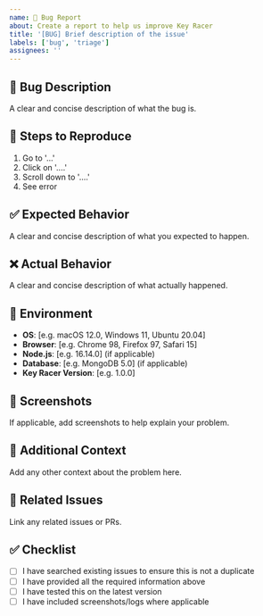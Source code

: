 ```yaml
---
name: 🐛 Bug Report
about: Create a report to help us improve Key Racer
title: '[BUG] Brief description of the issue'
labels: ['bug', 'triage']
assignees: ''
---
```


## 🐛 Bug Description
A clear and concise description of what the bug is.

## 🔄 Steps to Reproduce
1. Go to '...'
2. Click on '....'
3. Scroll down to '....'
4. See error

## ✅ Expected Behavior
A clear and concise description of what you expected to happen.

## ❌ Actual Behavior
A clear and concise description of what actually happened.

## 📱 Environment
- **OS**: [e.g. macOS 12.0, Windows 11, Ubuntu 20.04]
- **Browser**: [e.g. Chrome 98, Firefox 97, Safari 15]
- **Node.js**: [e.g. 16.14.0] (if applicable)
- **Database**: [e.g. MongoDB 5.0] (if applicable)
- **Key Racer Version**: [e.g. 1.0.0]

## 📸 Screenshots
If applicable, add screenshots to help explain your problem.

## 📝 Additional Context
Add any other context about the problem here.

## 🔗 Related Issues
Link any related issues or PRs.

## ✅ Checklist
- [ ] I have searched existing issues to ensure this is not a duplicate
- [ ] I have provided all the required information above
- [ ] I have tested this on the latest version
- [ ] I have included screenshots/logs where applicable
